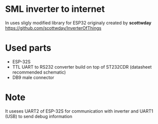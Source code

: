 # SML inverter to internet
In uses sligly modified library for ESP32 originaly created by **scottwday** https://github.com/scottwday/InverterOfThings

# Used parts
- ESP-32S
- TTL UART to RS232 converter build on top of ST232CDR (datasheet recommended schematic)
- DB9 male connector

# Note
It useses UART2 of ESP-32S for communication with inverter and UART1 (USB) to send debug information
